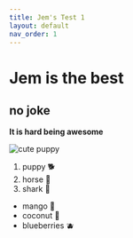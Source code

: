 ```yaml
---
title: Jem's Test 1
layout: default
nav_order: 1
---
```

# Jem is the best
## no joke
**It is hard being awesome**

![cute puppy](https://upload.wikimedia.org/wikipedia/commons/f/ff/Raskal.jpg)
1. puppy
🐕
2. horse
:racehorse:
3. shark 
🦈
- mango
🥭
- coconut
🥥
- blueberries
🫐
